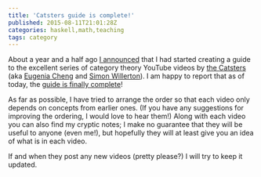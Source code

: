 ```yaml
---
title: 'Catsters guide is complete!'
published: 2015-08-11T21:01:28Z
categories: haskell,math,teaching
tags: category
---
```


<p>About a year and a half ago <a href="https://byorgey.wordpress.com/2014/01/14/catsters-guide/">I announced</a> that I had started creating a guide to the excellent series of category theory YouTube videos by <a href="http://ncatlab.org/nlab/show/The+Catsters">the Catsters</a> (aka <a href="http://www.cheng.staff.shef.ac.uk/">Eugenia Cheng</a> and <a href="http://www.simonwillerton.staff.shef.ac.uk/">Simon Willerton</a>). I am happy to report that as of today, the <a href="http://byorgey.wordpress.com/catsters-guide-2/">guide is finally complete</a>!</p>
<p>As far as possible, I have tried to arrange the order so that each video only depends on concepts from earlier ones. (If you have any suggestions for improving the ordering, I would love to hear them!) Along with each video you can also find my cryptic notes; I make no guarantee that they will be useful to anyone (even me!), but hopefully they will at least give you an idea of what is in each video.</p>
<p>If and when they post any new videos (pretty please?) I will try to keep it updated.</p>
<div class="references">

</div>

